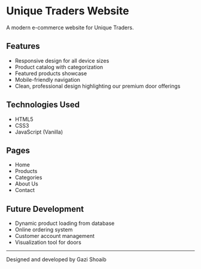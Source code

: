 # Unique Traders Website

A modern e-commerce website for Unique Traders.

## Features
- Responsive design for all device sizes
- Product catalog with categorization
- Featured products showcase
- Mobile-friendly navigation
- Clean, professional design highlighting our premium door offerings

## Technologies Used
- HTML5
- CSS3
- JavaScript (Vanilla)

## Pages
- Home
- Products
- Categories
- About Us
- Contact

## Future Development
- Dynamic product loading from database
- Online ordering system
- Customer account management
- Visualization tool for doors

---
Designed and developed by Gazi Shoaib
